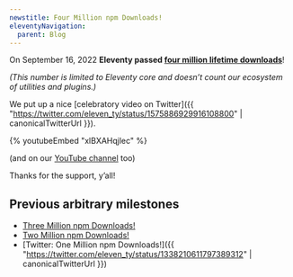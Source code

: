 ```yaml
---
newstitle: Four Million npm Downloads!
eleventyNavigation:
  parent: Blog
---
```


On September 16, 2022 **Eleventy passed [four million lifetime downloads](https://npm-stat.com/charts.html?package=@11ty/eleventy&from=2018-01-01&to=2022-09-16)**!

_(This number is limited to Eleventy core and doesn’t count our ecosystem of utilities and plugins.)_

We put up a nice [celebratory video on Twitter]({{ "https://twitter.com/eleven_ty/status/1575886929916108800" | canonicalTwitterUrl }}).

{% youtubeEmbed "xlBXAHqjlec" %}

(and on our [YouTube channel](https://www.youtube.com/watch?v=xlBXAHqjlec) too)

Thanks for the support, y’all!

## Previous arbitrary milestones

- [Three Million npm Downloads!](/blog/three-million/)
- [Two Million npm Downloads!](/blog/2million/)
- [Twitter: One Million npm Downloads!]({{ "https://twitter.com/eleven_ty/status/1338210611797389312" | canonicalTwitterUrl }})
